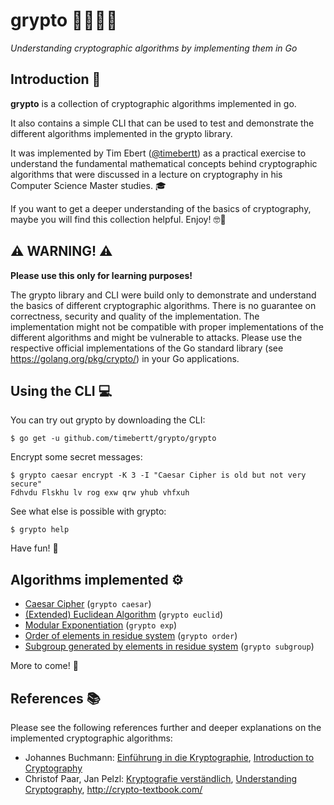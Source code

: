 # grypto :closed_lock_with_key::robot::man_technologist:

*Understanding cryptographic algorithms by implementing them in Go*

## Introduction :pencil:

**grypto** is a collection of cryptographic algorithms implemented in go.

It also contains a simple CLI that can be used to test and demonstrate the different algorithms implemented in the grypto library.

It was implemented by Tim Ebert ([@timebertt](https://github.com/timebertt)) as a practical exercise to understand the fundamental mathematical concepts behind cryptographic algorithms that were discussed in a lecture on cryptography in his Computer Science Master studies. :mortar_board:

If you want to get a deeper understanding of the basics of cryptography, maybe you will find this collection helpful. Enjoy! :nerd_face::book:

## :warning: WARNING! :warning:

**Please use this only for learning purposes!**

The grypto library and CLI were build only to demonstrate and understand the basics of different cryptographic algorithms. There is no guarantee on correctness, security and quality of the implementation. The implementation might not be compatible with proper implementations of the different algorithms and might be vulnerable to attacks. Please use the respective official implementations of the Go standard library (see https://golang.org/pkg/crypto/) in your Go applications.

## Using the CLI :computer:

You can try out grypto by downloading the CLI:
```
$ go get -u github.com/timebertt/grypto/grypto
```

Encrypt some secret messages:
```
$ grypto caesar encrypt -K 3 -I "Caesar Cipher is old but not very secure"
Fdhvdu Flskhu lv rog exw qrw yhub vhfxuh
```

See what else is possible with grypto:
```
$ grypto help
```

Have fun! :tada:

## Algorithms implemented :gear:

- [Caesar Cipher](/caesar) (`grypto caesar`)
- [(Extended) Euclidean Algorithm](/euclid) (`grypto euclid`)
- [Modular Exponentiation](/modular/exponentiation.go) (`grypto exp`)
- [Order of elements in residue system](/modular/order.go) (`grypto order`)
- [Subgroup generated by elements in residue system](/modular/order.go) (`grypto subgroup`)

More to come! :rocket:

## References :books:

Please see the following references further and deeper explanations on the implemented cryptographic algorithms:

- Johannes Buchmann: [Einführung in die Kryptographie](https://doi.org/10.1007/978-3-642-39775-2), [Introduction to Cryptography](https://doi.org/10.1007/978-1-4419-9003-7)
- Christof Paar, Jan Pelzl: [Kryptografie verständlich](https://doi.org/10.1007/978-3-662-49297-0), [Understanding Cryptography](https://doi.org/10.1007/978-3-642-04101-3), http://crypto-textbook.com/
